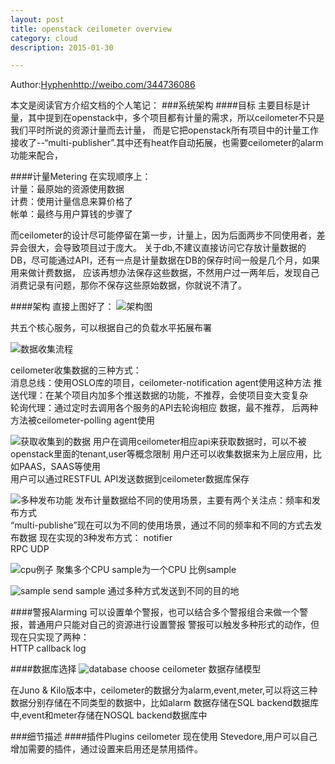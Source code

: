 ```yaml
---
layout: post
title: openstack ceilometer overview  
category: cloud
description: 2015-01-30

---
```


Author:[Hyphen](http://weibo.com/344736086)http://weibo.com/344736086

本文是阅读官方介绍文档的个人笔记：
###系统架构
####目标
主要目标是计量，其中提到在openstack中，多个项目都有计量的需求，所以ceilometer不只是我们平时所说的资源计量而去计量，
而是它把openstack所有项目中的计量工作接收了--“multi-publisher”.其中还有heat作自动拓展，也需要ceilometer的alarm功能来配合，


####计量Metering
在实现顺序上：  
计量：最原始的资源使用数据  
计费：使用计量信息来算价格了  
帐单：最终与用户算钱的步骤了  

而ceilometer的设计尽可能停留在第一步，计量上，因为后面两步不同使用者，差异会很大，会导致项目过于庞大。
关于db,不建议直接访问它存放计量数据的DB，尽可能通过API，还有一点是计量数据在DB的保存时间一般是几个月，如果用来做计费数据，
应该再想办法保存这些数据，不然用户过一两年后，发现自己消费记录有问题，那你不保存这些原始数据，你就说不清了。

####架构
直接上图好了：
![架构图](http://docs.openstack.org/developer/ceilometer/_images/ceilo-arch.png)

共五个核心服务，可以根据自己的负载水平拓展布署


![数据收集流程](http://docs.openstack.org/developer/ceilometer/_images/1-agents.png)

ceilometer收集数据的三种方式：  
消息总线：使用OSLO库的项目，ceilometer-notification agent使用这种方法 
推送代理：在某个项目内加多个推送数据的功能，不推荐，会使项目变大变复杂  
轮询代理：通过定时去调用各个服务的API去轮询相应 数据，最不推荐，
后两种方法被ceilometer-polling agent使用


![获取收集到的数据](http://docs.openstack.org/developer/ceilometer/_images/2-accessmodel.png)
用户在调用ceilometer相应api来获取数据时，可以不被openstack里面的tenant,user等概念限制 
用户还可以收集数据来为上层应用，比如PAAS，SAAS等使用  
用户可以通过RESTFUL API发送数据到ceilometer数据库保存


![多种发布功能](http://docs.openstack.org/developer/ceilometer/_images/3-Pipeline.png)
发布计量数据给不同的使用场景，主要有两个关注点：频率和发布方式  
“multi-publishe”现在可以为不同的使用场景，通过不同的频率和不同的方式去发布数据
现在实现的3种发布方式： 
notifier  
RPC 
UDP 


![cpu例子](http://docs.openstack.org/developer/ceilometer/_images/4-Transformer.png)
聚集多个CPU sample为一个CPU 比例sample


![sample send](http://docs.openstack.org/developer/ceilometer/_images/5-multi-publish.png)
sample 通过多种方式发送到不同的目的地


####警报Alarming
可以设置单个警报，也可以结合多个警报组合来做一个警报，普通用户只能对自己的资源进行设置警报
警报可以触发多种形式的动作，但现在只实现了两种：  
HTTP callback 
log 


####数据库选择
![database choose](http://docs.openstack.org/developer/ceilometer/_images/6-storagemodel.png)
ceilometer 数据存储模型

在Juno & Kilo版本中，ceilometer的数据分为alarm,event,meter,可以将这三种数据分别存储在不同类型的数据中，比如alarm 数据存储在SQL backend数据库中,event和meter存储在NOSQL backend数据库中

###细节描述
####插件Plugins
ceilometer 现在使用 Stevedore,用户可以自己增加需要的插件，通过设置来启用还是禁用插件。






